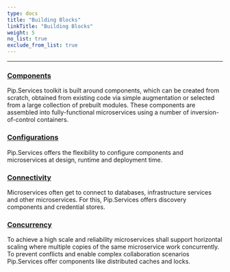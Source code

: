 ```yaml
---
type: docs
title: "Building Blocks"
linkTitle: "Building Blocks" 
weight: 5
no_list: true
exclude_from_list: true
---
```

---


### [Components](components)
Pip.Services toolkit is built around components, which can be created from scratch, obtained from existing code via simple augmentation or selected from a large collection of prebuilt modules. These components are assembled into fully-functional microservices using a number of inversion-of-control containers.

### [Configurations](configurations)
Pip.Services offers the flexibility to configure components and microservices at design, runtime and deployment time.

### [Connectivity](configurations)
Microservices often get to connect to databases, infrastructure services and other microservices. For this, Pip.Services offers discovery components and credential stores.

### [Concurrency](concurrency)
To achieve a high scale and reliability microservices shall support horizontal scaling where multiple copies of the same microservice work concurrently. To prevent conflicts and enable complex collaboration scenarios Pip.Services offer components like distributed caches and locks.